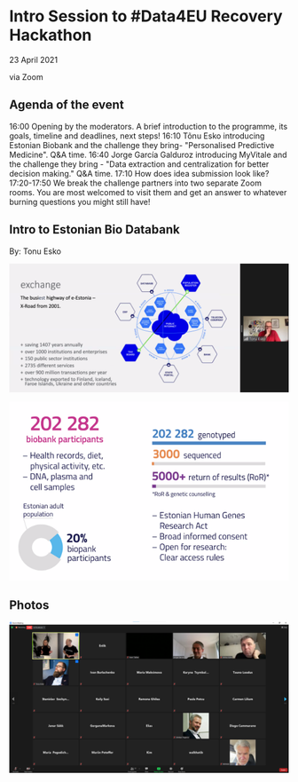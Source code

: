 # Intro Session to #Data4EU Recovery Hackathon

23 April 2021

via Zoom

## **Agenda of the event**

16:00 Opening by the moderators. A brief introduction to the programme, its goals,  timeline and deadlines, next steps!
16:10 Tõnu Esko introducing Estonian Biobank and the challenge they bring- "Personalised Predictive Medicine". Q&A time.
16:40  Jorge García Galduroz introducing MyVitale and the challenge they bring - "Data extraction and centralization for better decision making."  Q&A time.
17:10 How does idea submission look like?
17:20-17:50 We break the challenge partners into two separate Zoom rooms. You are  most welcomed to visit them and get an answer to whatever burning  questions you might still have!





## Intro to Estonian Bio Databank

By: Tonu Esko

![image-20210423171336761](img/intro_data4eu_hackathon/image-20210423171336761.png)

![image-20210423171356737](img/intro_data4eu_hackathon/image-20210423171356737.png)



## Photos

![image-20210423183030396](img/intro_data4eu_hackathon/image-20210423183030396.png)